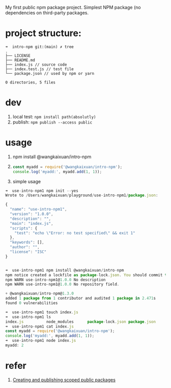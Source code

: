 My first public npm package project. Simplest NPM package (no dependencies on third-party packages.

# project structure:
```
➜  intro-npm git:(main) ✗ tree 
.
├── LICENSE
├── README.md
├── index.js // source code 
├── index.test.js // test file
└── package.json // used by npm or yarn

0 directories, 5 files
```
# dev 
1. local test: `npm install path(absolutly)`
1. publish: `npm publish --access public`

# usage
1. npm install @wangkaixuan/intro-npm
1. 
    ```js
    const myadd = require('@wangkaixuan/intro-npm');
    console.log('myadd:', myadd.add(1, 1));
    ```

1. simple usage
```js
➜  use-intro-npm1 npm init --yes
Wrote to /Users/wangkaixuan/playground/use-intro-npm1/package.json:

{
  "name": "use-intro-npm1",
  "version": "1.0.0",
  "description": "",
  "main": "index.js",
  "scripts": {
    "test": "echo \"Error: no test specified\" && exit 1"
  },
  "keywords": [],
  "author": "",
  "license": "ISC"
}


➜  use-intro-npm1 npm install @wangkaixuan/intro-npm
npm notice created a lockfile as package-lock.json. You should commit this file.
npm WARN use-intro-npm1@1.0.0 No description
npm WARN use-intro-npm1@1.0.0 No repository field.

+ @wangkaixuan/intro-npm@1.3.0
added 1 package from 1 contributor and audited 1 package in 2.471s
found 0 vulnerabilities

➜  use-intro-npm1 touch index.js
➜  use-intro-npm1 ls
index.js          node_modules      package-lock.json package.json
➜  use-intro-npm1 cat index.js  
const myadd = require('@wangkaixuan/intro-npm');
console.log('myadd:', myadd.add(1, 1));                                                                                                 
➜  use-intro-npm1 node index.js 
myadd: 2
```
# refer
1. [Creating and publishing scoped public packages](https://docs.npmjs.com/creating-and-publishing-scoped-public-packages)
